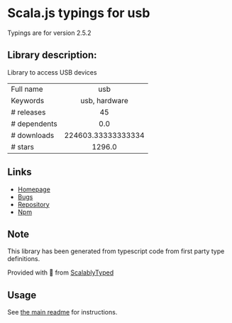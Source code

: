 
# Scala.js typings for usb

Typings are for version 2.5.2

## Library description:
Library to access USB devices

|                    |                 |
| ------------------ | :-------------: |
| Full name          | usb |
| Keywords           | usb, hardware |
| # releases         | 45 |
| # dependents       | 0.0 |
| # downloads        | 224603.33333333334 |
| # stars            | 1296.0 |

## Links
- [Homepage](https://github.com/node-usb/node-usb#readme)
- [Bugs](https://github.com/node-usb/node-usb/issues)
- [Repository](https://github.com/node-usb/node-usb)
- [Npm](https://www.npmjs.com/package/usb)
    


## Note
This library has been generated from typescript code from first party type definitions.

Provided with :purple_heart: from [ScalablyTyped](https://github.com/oyvindberg/ScalablyTyped)

## Usage
See [the main readme](../../readme.md) for instructions.


